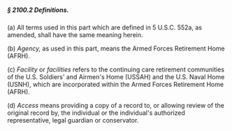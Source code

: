 ##### § 2100.2 Definitions. #####

(a) All terms used in this part which are defined in 5 U.S.C. 552a, as amended, shall have the same meaning herein.

(b) *Agency,* as used in this part, means the Armed Forces Retirement Home (AFRH).

(c) *Facility* or *facilities* refers to the continuing care retirement communities of the U.S. Soldiers' and Airmen's Home (USSAH) and the U.S. Naval Home (USNH), which are incorporated within the Armed Forces Retirement Home (AFRH).

(d) *Access* means providing a copy of a record to, or allowing review of the original record by, the individual or the individual's authorized representative, legal guardian or conservator.